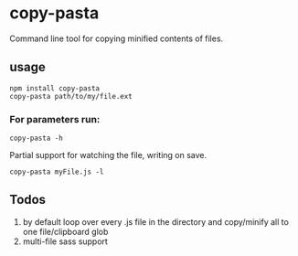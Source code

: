 copy-pasta
==========


Command line tool for copying minified contents of files.

## usage
```
npm install copy-pasta
copy-pasta path/to/my/file.ext
```

### For parameters run:
```
copy-pasta -h
```

Partial support for watching the file, writing on save.
```
copy-pasta myFile.js -l
```

## Todos
1. by default loop over every .js file in the directory and copy/minify all to one file/clipboard glob
2. multi-file sass support